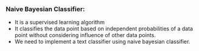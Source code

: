 ### Naive Bayesian Classifier:
- It is a supervised learning algorithm
- It classifies the data point based on independent probabilities of a data point without considering
  influence of other data points.
- We need to implement a text classifier using naive bayesian classifier.
